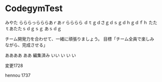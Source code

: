 # CodegymTest

みやた
らららっらららあｒあｒらららら
ｄｔｇｄさｇｄｓｇｄｈｇｄｆｈ
たたｔあたたｓｄｇｓｇ
あｓｄｇ

チーム開発力を合わせて、一緒に頑張りましょう。
目標「チーム全員で楽しみながら、完成させる」

ああああ
ああ
編集済み
いい
い
い
い

変更1728



hennou 1737